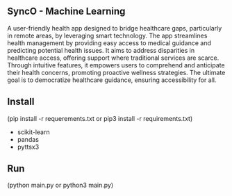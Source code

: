 ## SyncO - Machine Learning

  A user-friendly health app designed to bridge healthcare gaps, particularly in remote areas, by leveraging smart technology. The app streamlines health management by providing easy access to medical guidance and predicting potential health issues. It aims to address disparities in healthcare access, offering support where traditional services are scarce. Through intuitive features, it empowers users to comprehend and anticipate their health concerns, promoting proactive wellness strategies. The ultimate goal is to democratize healthcare guidance, ensuring accessibility for all.

## Install

(pip install -r requerements.txt or pip3 install -r requirements.txt)

- scikit-learn
- pandas
- pyttsx3

## Run

(python main.py or python3 main.py)
